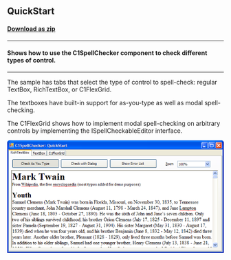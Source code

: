 ## QuickStart
#### [Download as zip](https://grapecity.github.io/DownGit/#/home?url=https://github.com/GrapeCity/ComponentOne-WinForms-Samples/tree/master/NetFramework\SpellChecker\VB\QuickStart)
____
#### Shows how to use the C1SpellChecker component to check different types of control.
____
The sample has tabs that select the type of control to spell-check: regular TextBox, RichTextBox, or C1FlexGrid.

The textboxes have built-in support for as-you-type as well as modal spell-checking.

The C1FlexGrid shows how to implement modal spell-checking on arbitrary controls by implementing the ISpellCheckableEditor interface.

![screenshot](screenshot.PNG)
